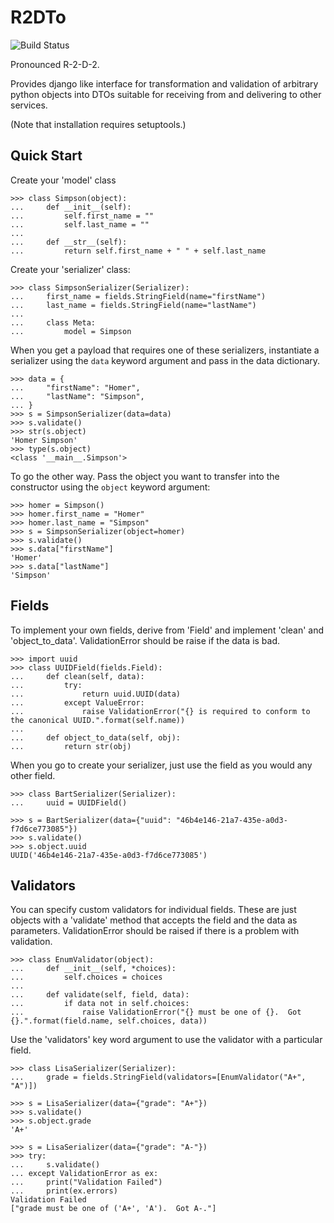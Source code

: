 R2DTo
=====

![Build Status](https://travis-ci.org/nickswebsite/r2dto.svg?branch=master)

Pronounced R-2-D-2.

Provides django like interface for transformation and validation of arbitrary
python objects into DTOs suitable for receiving from and delivering to other services.

(Note that installation requires setuptools.)

Quick Start
-----------

Create your 'model' class

    >>> class Simpson(object):
    ...     def __init__(self):
    ...         self.first_name = ""
    ...         self.last_name = ""
    ...
    ...     def __str__(self):
    ...         return self.first_name + " " + self.last_name

Create your 'serializer' class:

    >>> class SimpsonSerializer(Serializer):
    ...     first_name = fields.StringField(name="firstName")
    ...     last_name = fields.StringField(name="lastName")
    ...
    ...     class Meta:
    ...         model = Simpson

When you get a payload that requires one of these serializers, instantiate a serializer using the `data` keyword
argument and pass in the data dictionary.

    >>> data = {
    ...     "firstName": "Homer",
    ...     "lastName": "Simpson",
    ... }
    >>> s = SimpsonSerializer(data=data)
    >>> s.validate()
    >>> str(s.object)
    'Homer Simpson'
    >>> type(s.object)
    <class '__main__.Simpson'>

To go the other way.  Pass the object you want to transfer into the constructor using the `object` keyword argument:

    >>> homer = Simpson()
    >>> homer.first_name = "Homer"
    >>> homer.last_name = "Simpson"
    >>> s = SimpsonSerializer(object=homer)
    >>> s.validate()
    >>> s.data["firstName"]
    'Homer'
    >>> s.data["lastName"]
    'Simpson'

Fields
------

To implement your own fields, derive from 'Field' and implement 'clean' and 'object_to_data'.  ValidationError should be
raise if the data is bad.

    >>> import uuid
    >>> class UUIDField(fields.Field):
    ...     def clean(self, data):
    ...         try:
    ...             return uuid.UUID(data)
    ...         except ValueError:
    ...             raise ValidationError("{} is required to conform to the canonical UUID.".format(self.name))
    ...
    ...     def object_to_data(self, obj):
    ...         return str(obj)

When you go to create your serializer, just use the field as you would any other field.

    >>> class BartSerializer(Serializer):
    ...     uuid = UUIDField()

    >>> s = BartSerializer(data={"uuid": "46b4e146-21a7-435e-a0d3-f7d6ce773085"})
    >>> s.validate()
    >>> s.object.uuid
    UUID('46b4e146-21a7-435e-a0d3-f7d6ce773085')

## Validators

You can specify custom validators for individual fields.  These are just objects with a 'validate' method that accepts
the field and the data as parameters.  ValidationError should be raised if there is a problem with validation.

    >>> class EnumValidator(object):
    ...     def __init__(self, *choices):
    ...         self.choices = choices
    ...
    ...     def validate(self, field, data):
    ...         if data not in self.choices:
    ...             raise ValidationError("{} must be one of {}.  Got {}.".format(field.name, self.choices, data))

Use the 'validators' key word argument to use the validator with a particular field.

    >>> class LisaSerializer(Serializer):
    ...     grade = fields.StringField(validators=[EnumValidator("A+", "A")])

    >>> s = LisaSerializer(data={"grade": "A+"})
    >>> s.validate()
    >>> s.object.grade
    'A+'

    >>> s = LisaSerializer(data={"grade": "A-"})
    >>> try:
    ...     s.validate()
    ... except ValidationError as ex:
    ...     print("Validation Failed")
    ...     print(ex.errors)
    Validation Failed
    ["grade must be one of ('A+', 'A').  Got A-."]
